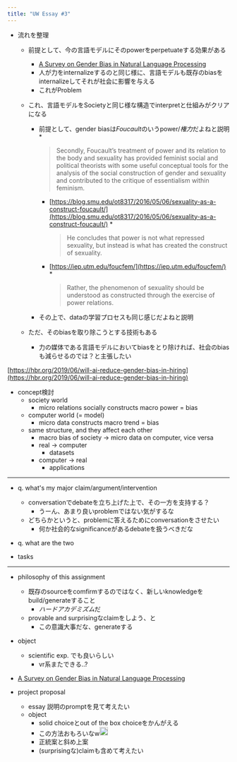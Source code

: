 ```yaml
---
title: "UW Essay #3"
---
```


* 流れを整理
  * 前提として、今の言語モデルにそのpowerをperpetuateする効果がある
    
    * [A Survey on Gender Bias in Natural Language Processing](A%20Survey%20on%20Gender%20Bias%20in%20Natural%20Language%20Processing.md)
    * 人が力をinternalizeするのと同じ様に、言語モデルも既存のbiasをinternalizeしてそれが社会に影響を与える
    * これがProblem
  * これ、言語モデルをSocietyと同じ様な構造でinterpretと仕組みがクリアになる
    
    * 前提として、gender biasは*Foucault*のいうpower/*権力*だよねと説明
      * 
         > 
         > Secondly, Foucault’s treatment of power and its relation to the body and sexuality has provided feminist social and political theorists with some useful conceptual tools for the analysis of the social construction of gender and sexuality and contributed to the critique of essentialism within feminism.
      
      * [https://blog.smu.edu/ot8317/2016/05/06/sexuality-as-a-construct-foucault/](https://blog.smu.edu/ot8317/2016/05/06/sexuality-as-a-construct-foucault/)
        * 
           > 
           > He concludes that power is not what repressed sexuality, but instead is what has created the construct of sexuality.
      
      * [https://iep.utm.edu/foucfem/](https://iep.utm.edu/foucfem/)
        * 
           > 
           > Rather, the phenomenon of sexuality should be understood as constructed through the exercise of power relations.
    
    * その上で、dataの学習プロセスも同じ感じだよねと説明
  * ただ、そのbiasを取り除こうとする技術もある
    
    * 力の媒体である言語モデルにおいてbiasをとり除ければ、社会のbiasも減らせるのでは？と主張したい

[https://hbr.org/2019/06/will-ai-reduce-gender-bias-in-hiring](https://hbr.org/2019/06/will-ai-reduce-gender-bias-in-hiring)

* concept検討
  * society world
    * micro relations socially constructs macro power = bias
  * computer world (= model)
    * micro data constructs macro trend = bias
  * same structure, and they affect each other
    * macro bias of society -> micro data on computer, vice versa
    * real -> computer
      * datasets
    * computer -> real
      * applications

---

* q. what's my major claim/argument/intervention
  
  * conversationでdebateを立ち上げた上で、その一方を支持する？
    * うーん、あまり良いproblemではない気がするな
  * どちらかというと、problemに答えるためにconversationをさせたい
    * 何か社会的なsignificanceがあるdebateを扱うべきだな
* q. what are the two

* tasks

---

* philosophy of this assignment
  
  * 既存のsourceをcomfirmするのではなく、新しいknowledgeをbuild/generateすること
    * *ハードアカデミズム*だ
  * provable and surprisingなclaimをしよう、と
    * この意識大事だな、generateする
* object
  
  * scientific exp. でも良いらしい
    * vr系またできる..?
* [A Survey on Gender Bias in Natural Language Processing](A%20Survey%20on%20Gender%20Bias%20in%20Natural%20Language%20Processing.md)

* project proposal
  
  * essay 説明のpromptを見て考えたい
  * object
    * solid choiceとout of the box choiceをかんがえる
    * この方法おもろいなw<img src='https://scrapbox.io/api/pages/blu3mo-public/blu3mo/icon' alt='blu3mo.icon' height="19.5"/>
    * 正統案と斜め上案
    * (surprisingな)claimも含めて考えたい
